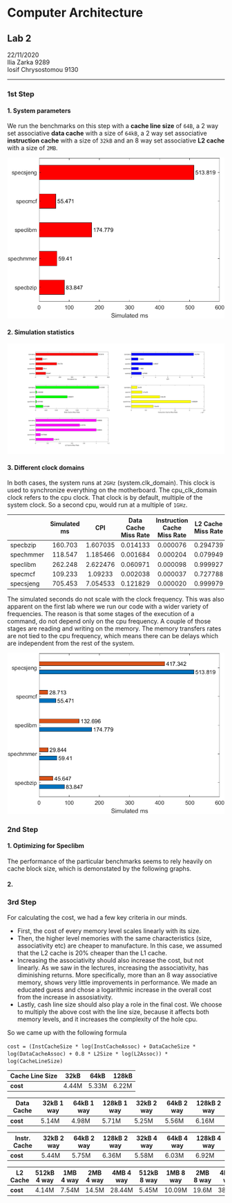 # Computer Architecture

## Lab 2
22/11/2020\
Ilia Zarka 9289\
Iosif Chrysostomou 9130

---

### 1st Step
#### 1. System parameters

We run the benchmarks on this step with a **cache line size** of `64B`, a 2 way set associative **data cache** with a size of `64kB`, a 2 way set associative **instruction cache** with a size of `32kB` and an 8 way set associative **L2 cache** with a size of `2MB`.

![Simulated Seconds](./images/simms.png)

#### 2. Simulation statistics

![Default Settings Results](./images/defaults.png) 

#### 3. Different clock domains

In both cases, the system runs at `2GHz` (system.clk_domain). This clock is used to synchronize everything on the motherboard. The cpu_clk_domain clock refers to the cpu clock. That clock is by default, multiple of the system clock. So a second cpu, would run at a multiple of `1GHz`.

| | Simulated ms | CPI | Data Cache Miss Rate | Instruction Cache Miss Rate | L2 Cache Miss Rate |
| --- | :---: | :---: | :---: | :---: |:---: |
| specbzip | 160.703 | 1.607035 | 0.014133 | 0.000076 | 0.294739 | 
| spechmmer | 118.547 | 1.185466 | 0.001684 | 0.000204 | 0.079949 |
| speclibm | 262.248 | 2.622476 | 0.060971 | 0.000098 | 0.999927 |
| specmcf | 109.233 | 1.09233 | 0.002038 | 0.000037 | 0.727788 |
| specsjeng | 705.453 | 7.054533 | 0.121829 | 0.000020 | 0.999979 |

The simulated seconds do not scale with the clock frequency. This was also apparent on the first lab where we run our code with a wider variety of frequencies. The reason is that some stages of the execution of a command, do not depend only on the cpu frequency. A couple of those stages are reading and writing on the memory. The memory transfers rates are not tied to the cpu frequency, which means there can be delays which are independent from the rest of the system.

![Comparing 2GHz and 4GHz](./images/2v4GHz.png)

### 2nd Step
#### 1. Optimizing for Speclibm
The performance of the particular benchmarks seems to rely heavily on cache block size, which is demonstated by the following graphs.
#### 2.

### 3rd Step

For calculating the cost, we had a few key criteria in our minds.

* First, the cost of every memory level scales linearly with its size.
* Then, the higher level memories with the same characteristics (size, associativity etc) are cheaper to manufacture. In this case, we assumed that the L2 cache is 20% cheaper than the L1 cache.
* Increasing the associativity should also increase the cost, but not linearly. As we saw in the lectures, increasing the associativity, has diminishing returns. More specifically, more than an 8 way associative memory, shows very little improvements in performance. We made an educated guess and chose a logarithmic increase in the overall cost from the increase in assosiativity.
* Lastly, cash line size should also play a role in the final cost. We choose to multiply the above cost with the line size, because it affects both memory levels, and it increases the complexity of the hole cpu.

So we came up with the following formula

`cost = (InstCacheSize * log(InstCacheAssoc) + DataCacheSize * log(DataCacheAssoc) + 0.8 * L2Size * log(L2Assoc)) * log(CacheLineSize)`

| **Cache Line Size** | 32kB | 64kB | 128kB |
|---------------------|------|------|-------|
|       **cost**      |  4.44M  | 5.33M |  6.22M |

| **Data Cache** | 32kB 1 way | 64kB 1 way | 128kB 1 way | 32kB 2 way | 64kB 2 way | 128kB 2 way |
|----------------|------------|------------|-------------|------------|------------|-------------|
|    **cost**    |    5.14M   |    4.98M   |    5.71M    |    5.25M    |    5.56M   |    6.16M    |


| **Instr. Cache** | 32kB 2 way | 64kB 2 way | 128kB 2 way | 32kB 4 way | 64kB 4 way | 128kB 4 way |
|------------------|------------|------------|-------------|------------|------------|-------------|
|     **cost**     |    5.44M    |    5.75M    |     6.36M    |    5.58M   |    6.03M   |    6.92M    |


| **L2 Cache** | 512kB 4 way | 1MB 4 way | 2MB 4 way | 4MB 4 way | 512kB 8 way | 1MB 8 way | 2MB 8 way | 4MB 8 way |
|------------------|-------------|-----------|-----------|-----------|-------------|-----------|-----------|-----------|
|     **cost**     |    4.14M    |   7.54M   |   14.5M   |   28.44M  |    5.45M    |   10.09M  |   19.6M   |   38.61M  |
